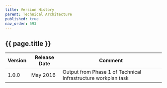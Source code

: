 ```yaml
---
title: Version History
parent: Technical Architecture
published: true
nav_order: 593
---
```


## {{ page.title }}

| **Version**  | **Release Date**  | **Comment** |
|--------------|-------------------|-------------|
| 1.0.0 | May 2016 | Output from Phase 1 of Technical Infrastructure workplan task |

